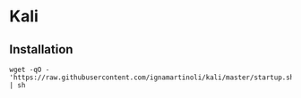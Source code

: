 # Kali

## Installation

```shell
wget -qO - 'https://raw.githubusercontent.com/ignamartinoli/kali/master/startup.sh' | sh
```
